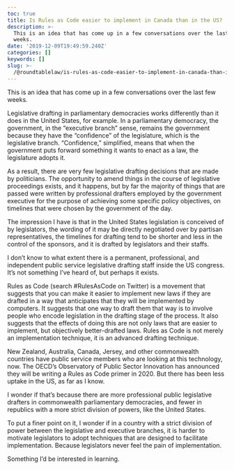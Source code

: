 ```yaml
---
toc: true
title: Is Rules as Code easier to implement in Canada than in the US?
description: >-
  This is an idea that has come up in a few conversations over the last few
  weeks.
date: '2019-12-09T19:49:59.240Z'
categories: []
keywords: []
slug: >-
  /@roundtablelaw/is-rules-as-code-easier-to-implement-in-canada-than-in-the-us-c951361143d0
---
```


This is an idea that has come up in a few conversations over the last few weeks.

Legislative drafting in parliamentary democracies works differently than it does in the United States, for example. In a parliamentary democracy, the government, in the “executive branch” sense, remains the government because they have the “confidence” of the legislature, which is the legislative branch. “Confidence,” simplified, means that when the government puts forward something it wants to enact as a law, the legislature adopts it.

As a result, there are very few legislative drafting decisions that are made by politicians. The opportunity to amend things in the course of legislative proceedings exists, and it happens, but by far the majority of things that are passed were written by professional drafters employed by the government executive for the purpose of achieving some specific policy objectives, on timelines that were chosen by the government of the day.

The impression I have is that in the United States legislation is conceived of by legislators, the wording of it may be directly negotiated over by partisan representatives, the timelines for drafting tend to be shorter and less in the control of the sponsors, and it is drafted by legislators and their staffs.

I don’t know to what extent there is a permanent, professional, and independent public service legislative drafting staff inside the US congress. It’s not something I’ve heard of, but perhaps it exists.

Rules as Code (search #RulesAsCode on Twitter) is a movement that suggests that you can make it easier to implement new laws if they are drafted in a way that anticipates that they will be implemented by computers. It suggests that one way to draft them that way is to involve people who encode legislation in the drafting stage of the process. It also suggests that the effects of doing this are not only laws that are easier to implement, but objectively better-drafted laws. Rules as Code is not merely an implementation technique, it is an advanced drafting technique.

New Zealand, Australia, Canada, Jersey, and other commonwealth countries have public service members who are looking at this technology, now. The OECD’s Observatory of Public Sector Innovation has announced they will be writing a Rules as Code primer in 2020. But there has been less uptake in the US, as far as I know.

I wonder if that’s because there are more professional public legislative drafters in commonwealth parliamentary democracies, and fewer in republics with a more strict division of powers, like the United States.

To put a finer point on it, I wonder if in a country with a strict division of power between the legislative and executive branches, it is harder to motivate legislators to adopt techniques that are designed to facilitate implementation. Because legislators never feel the pain of implementation.

Something I’d be interested in learning.